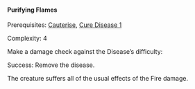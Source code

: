 #### Purifying Flames

Prerequisites: [Cauterise](https://docs.google.com/document/d/1vI-IAbJokljZw4UKFW5vd6wz5fVYj52uFDCSoCZacHQ/edit#heading=h.d47lx9bd2avp), [Cure Disease 1](https://docs.google.com/document/d/1vI-IAbJokljZw4UKFW5vd6wz5fVYj52uFDCSoCZacHQ/edit#heading=h.6k0c4kpkhhfo)

Complexity: 4

Make a damage check against the Disease’s difficulty:

Success: Remove the disease.

The creature suffers all of the usual effects of the Fire damage.
